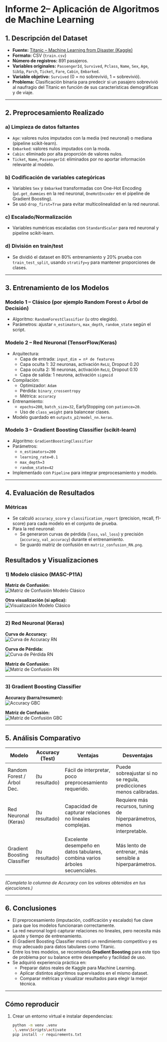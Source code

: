 # Informe 2– Aplicación de Algoritmos de Machine Learning

## 1. Descripción del Dataset

- **Fuente:** [Titanic – Machine Learning from Disaster (Kaggle)](https://www.kaggle.com/c/titanic)
- **Formato:** CSV (`train.csv`)
- **Número de registros:** 891 pasajeros.
- **Variables originales:** `PassengerId`, `Survived`, `Pclass`, `Name`, `Sex`, `Age`, `SibSp`, `Parch`, `Ticket`, `Fare`, `Cabin`, `Embarked`.
- **Variable objetivo:** `Survived` (0 = no sobrevivió, 1 = sobrevivió).
- **Problema:** Clasificación binaria para predecir si un pasajero sobrevivió al naufragio del Titanic en función de sus características demográficas y de viaje.

---

## 2. Preprocesamiento Realizado

### a) Limpieza de datos faltantes
- `Age`: valores nulos imputados con la media (red neuronal) o mediana (pipeline scikit-learn).
- `Embarked`: valores nulos imputados con la moda.
- `Cabin`: eliminado por alta proporción de valores nulos.
- `Ticket`, `Name`, `PassengerId`: eliminados por no aportar información relevante al modelo.

### b) Codificación de variables categóricas
- Variables `Sex` y `Embarked` transformadas con One-Hot Encoding (`pd.get_dummies` en la red neuronal, `OneHotEncoder` en el pipeline de Gradient Boosting).
- Se usó `drop_first=True` para evitar multicolinealidad en la red neuronal.

### c) Escalado/Normalización
- Variables numéricas escaladas con `StandardScaler` para red neuronal y pipeline scikit-learn.

### d) División en train/test
- Se dividió el dataset en 80% entrenamiento y 20% prueba con `train_test_split`, usando `stratify=y` para mantener proporciones de clases.

---

## 3. Entrenamiento de los Modelos

### Modelo 1 – Clásico (por ejemplo Random Forest o Árbol de Decisión)
- Algoritmo: `RandomForestClassifier` (u otro elegido).
- Parámetros: ajustar `n_estimators`, `max_depth`, `random_state` según el script.

### Modelo 2 – Red Neuronal (TensorFlow/Keras)
- Arquitectura:
  - Capa de entrada: `input_dim = nº de features`
  - Capa oculta 1: 32 neuronas, activación `ReLU`, Dropout 0.20
  - Capa oculta 2: 16 neuronas, activación `ReLU`, Dropout 0.10
  - Capa de salida: 1 neurona, activación `sigmoid`
- Compilación:
  - Optimizador: `Adam`
  - Pérdida: `binary_crossentropy`
  - Métrica: `accuracy`
- Entrenamiento:
  - `epochs=200`, `batch_size=32`, EarlyStopping con `patience=20`.
  - Uso de `class_weight` para balancear clases.
- Modelo guardado en `outputs_p2/model_nn.keras`.

### Modelo 3 – Gradient Boosting Classifier (scikit-learn)
- Algoritmo: `GradientBoostingClassifier`
- Parámetros:
  - `n_estimators=200`
  - `learning_rate=0.1`
  - `max_depth=3`
  - `random_state=42`
- Implementado con `Pipeline` para integrar preprocesamiento y modelo.

---

## 4. Evaluación de Resultados

### Métricas
- Se calculó `accuracy_score` y `classification_report` (precision, recall, f1-score) para cada modelo en el conjunto de prueba.
- Para la red neuronal:
  - Se generaron curvas de pérdida (`loss`, `val_loss`) y precisión (`accuracy`, `val_accuracy`) durante el entrenamiento.
  - Se guardó matriz de confusión en `matriz_confusion_RN.png`.

## Resultados y Visualizaciones

### 1) Modelo clásico (MASC-P11A)
**Matriz de Confusión:**  
![Matriz de Confusión Modelo Clásico](MASC-P11A/matriz_confusion.png)

**Otra visualización (si aplica):**  
![Visualización Modelo Clásico](\MASC-P11A/image.png)

---

### 2) Red Neuronal (Keras)
**Curva de Accuracy:**  
![Curva de Accuracy RN](redNeuronal/outputs_p2/curva_accuracy.png)

**Curva de Pérdida:**  
![Curva de Pérdida RN](redNeuronal/outputs_p2/curva_perdida.png)

**Matriz de Confusión:**  
![Matriz de Confusión RN](redNeuronal/outputs_p2/matriz_confusion_RN.png)

---

### 3) Gradient Boosting Classifier
**Accuracy (barra/resumen):**  
![Accuracy GBC](GBC/outputs_gbc/Accuracy.png)

**Matriz de Confusión:**  
![Matriz de Confusión GBC](GBC/outputs_gbc/matriz_confusion_gbc.png)


---

## 5. Análisis Comparativo

| Modelo                      | Accuracy (Test) | Ventajas                                                      | Desventajas                                         |
|-----------------------------|-----------------|--------------------------------------------------------------|----------------------------------------------------|
| Random Forest / Árbol Dec.  | (tu resultado)  | Fácil de interpretar, poco preprocesamiento requerido.       | Puede sobreajustar si no se regula, predicciones menos calibradas. |
| Red Neuronal (Keras)         | (tu resultado)  | Capacidad de capturar relaciones no lineales complejas.      | Requiere más recursos, tuning de hiperparámetros, menos interpretable. |
| Gradient Boosting Classifier | (tu resultado)  | Excelente desempeño en datos tabulares, combina varios árboles secuenciales. | Más lento de entrenar, más sensible a hiperparámetros. |

*(Completa la columna de Accuracy con los valores obtenidos en tus ejecuciones.)*

---

## 6. Conclusiones

- El preprocesamiento (imputación, codificación y escalado) fue clave para que los modelos funcionaran correctamente.
- La red neuronal logró capturar relaciones no lineales, pero necesita más ajuste y tiempo de entrenamiento.
- El Gradient Boosting Classifier mostró un rendimiento competitivo y es muy adecuado para datos tabulares como Titanic.
- Entre los tres modelos, se recomienda **Gradient Boosting** para este tipo de problema por su balance entre desempeño y facilidad de uso.
- Se adquirió experiencia práctica en:
  - Preparar datos reales de Kaggle para Machine Learning.
  - Aplicar distintos algoritmos supervisados en el mismo dataset.
  - Comparar métricas y visualizar resultados para elegir la mejor técnica.

---

## Cómo reproducir

1. Crear un entorno virtual e instalar dependencias:
   ```bash
   python -m venv .venv
   .\.venv\Scripts\activate
   pip install -r requirements.txt


